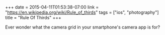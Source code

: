 +++
date = 2015-04-11T01:53:38-07:00
link = "https://en.wikipedia.org/wiki/Rule_of_thirds"
tags = ["ios", "photography"]
title = "Rule Of Thirds"
+++

Ever wonder what the camera grid in your smartphone's camera app is for?
